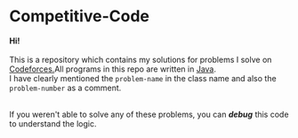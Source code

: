 # Competitive-Code
<b> Hi! </b>
<br><br>
This is a repository which contains my solutions for problems I solve on <a href="https://codeforces.com/">Codeforces.</a>All programs in this repo are written in <u>Java</u>.
<br>
I have clearly mentioned the <code>problem-name</code> in the class name and also the <code>problem-number</code> as a comment.
<br><br>
<p>If you weren't able to solve any of these problems, you can <i><b>debug</b></i> this code to understand the logic.</p>
  

